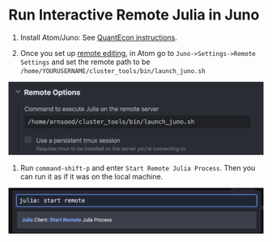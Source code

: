 # Run Interactive Remote Julia in Juno

1. Install Atom/Juno: See [QuantEcon instructions](https://julia.quantecon.org/more_julia/tools_editors.html#Atom).

1. Once you set up [remote editing](atom_remote_edit.md), in Atom go to `Juno->Settings->Remote Settings` and set the remote path to be `/home/YOURUSERNAME/cluster_tools/bin/launch_juno.sh`

![](src/juno-step-2.png)

1. Run `command-shift-p` and enter `Start Remote Julia Process`. Then you can run it as if it was on the local machine.

![](src/juno-step-3.png)
